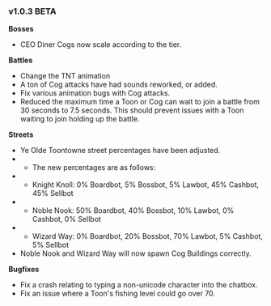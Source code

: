 ### v1.0.3 BETA
**Bosses**
- CEO Diner Cogs now scale according to the tier.

**Battles**
- Change the TNT animation
- A ton of Cog attacks have had sounds reworked, or added.
- Fix various animation bugs with Cog attacks.
- Reduced the maximum time a Toon or Cog can wait to join a battle from 30 seconds to 7.5 seconds. This should prevent issues with a Toon waiting to join holding up the battle.

**Streets**
- Ye Olde Toontowne street percentages have been adjusted.
- - The new percentages are as follows:
- - Knight Knoll: 0% Boardbot, 5% Bossbot, 5% Lawbot, 45% Cashbot, 45% Sellbot
- - Noble Nook: 50% Boardbot, 40% Bossbot, 10% Lawbot, 0% Cashbot, 0% Sellbot
- - Wizard Way: 0% Boardbot, 20% Bossbot, 70% Lawbot, 5% Cashbot, 5% Sellbot
- Noble Nook and Wizard Way will now spawn Cog Buildings correctly.

**Bugfixes**
- Fix a crash relating to typing a non-unicode character into the chatbox.
- Fix an issue where a Toon's fishing level could go over 70.
